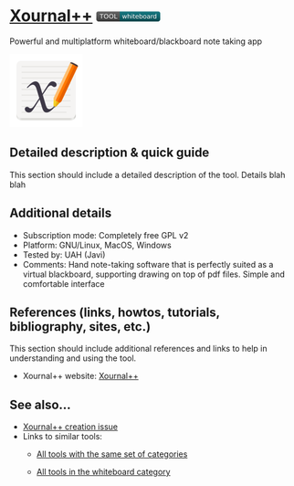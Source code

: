 # [Xournal++](https://github.com/xournalpp/xournalpp)  [<img src="images/whiteboard.png" align="bottom">](https://github.com/e-CLOSE/Toolbox/issues?q=label%3A01_TOOL+label%3Awhiteboard)

Powerful and multiplatform whiteboard/blackboard note taking app 

![Xournal++ logo](images/xournal++.png)

## Detailed description & quick guide

This section should include a detailed description of the tool. Details blah blah


## Additional details

- Subscription mode: Completely free GPL v2
- Platform: GNU/Linux, MacOS, Windows
- Tested by: UAH (Javi)
- Comments: Hand note-taking software that is perfectly suited as a virtual blackboard, supporting drawing on top of pdf files. Simple and comfortable interface


## References (links, howtos, tutorials, bibliography, sites, etc.)

This section should include additional references and links to help in
understanding and using the tool.

- Xournal++ website: [Xournal++](https://github.com/xournalpp/xournalpp)


## See also...

- [Xournal++ creation issue](https://github.com/e-CLOSE/Toolbox/issues/64)
- Links to similar tools:
  - [All tools with the same set of categories](https://github.com/e-CLOSE/Toolbox/issues?q=label%3A01_TOOL+label%3Awhiteboard)

  - [All tools in the whiteboard category](https://github.com/e-CLOSE/Toolbox/issues?q=label%3A01_TOOL+label%3Awhiteboard)
